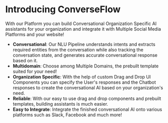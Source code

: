 # **Introducing** **ConverseFlow** 

With our Platform you can build Conversational Organization Specific AI assistants for your organization and integrate it with Multiple Social Media Platforms and your website!

* **Conversational**: Our NLU Pipeline understands intents and extracts required entities from the conversation while also tracking the conversation state, and generates accurate conversational response based on it.
* **Multidomain**: Choose among Multiple Domains, the prebuilt template suited for your need!
* **Organization Specific**: With the help of custom Drag and Drop UI Components you can specify the User's responses and the Chatbot responses to create the conversational AI based on your organization's need.
* **Reliable**: With our easy to use drag and drop components and prebuilt templates, building assistants is much easier.
* **Easy to Integrate**: Integrate the finished conversational AI onto various platforms such as Slack, Facebook and much more!
